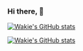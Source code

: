 ### Hi there, 👋

[![Wakie's GitHub stats](https://github-readme-stats.vercel.app/api?username=Wakie123213&theme=yeblu)](https://github.com/Wakie123213)

[![Wakie's GitHub stats](https://github-readme-stats.vercel.app/api/top-langs/?username=Wakie123213&theme=yeblu&layout=compact)](https://github.com/Wakie123213)
